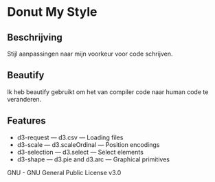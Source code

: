 # Donut My Style

## Beschrijving
Stijl aanpassingen naar mijn voorkeur voor code schrijven.

## Beautify
Ik heb beautify gebruikt om het van compiler code naar human code te veranderen.

## Features
* d3-request — d3.csv — Loading files
* d3-scale — d3.scaleOrdinal — Position encodings
* d3-selection — d3.select — Select elements
* d3-shape — d3.pie and d3.arc — Graphical primitives

GNU - GNU General Public License v3.0
